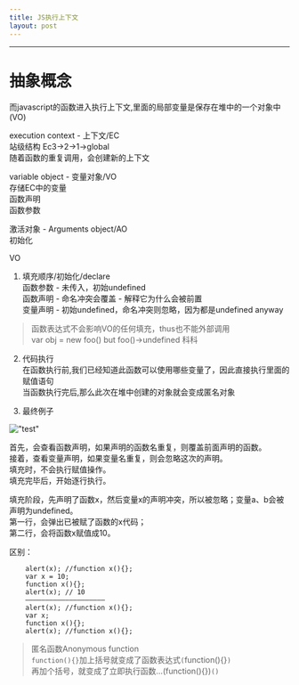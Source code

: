 ```yaml
---
title: JS执行上下文
layout: post
---
```

---
# 抽象概念  
而javascript的函数进入执行上下文,里面的局部变量是保存在堆中的一个对象中(VO)  

execution context - 上下文/EC  
  站级结构 Ec3->2->1->global  
  随着函数的重复调用，会创建新的上下文  

variable object - 变量对象/VO  
  存储EC中的变量  
  函数声明  
  函数参数  

激活对象 - Arguments object/AO  
  初始化  

VO
1. 填充顺序/初始化/declare  
函数参数 - 未传入，初始undefined  
函数声明 - 命名冲突会覆盖 - 解释它为什么会被前置  
变量声明 - 初始undefined，命名冲突则忽略，因为都是undefined anyway  

> 函数表达式不会影响VO的任何填充，thus也不能外部调用  
> var obj = new foo() but foo()->undefined 科科  

2. 代码执行  
在函数执行前,我们已经知道此函数可以使用哪些变量了，因此直接执行里面的赋值语句  
当函数执行完后,那么此次在堆中创建的对象就会变成匿名对象  

3. 最终例子  

!["test"](http://img.mukewang.com/564ae5700001338112800720.jpg)  

首先，会查看函数声明，如果声明的函数名重复，则覆盖前面声明的函数。  
接着，查看变量声明，如果变量名重复，则会忽略这次的声明。  
填充时，不会执行赋值操作。  
填充完毕后，开始逐行执行。  

填充阶段，先声明了函数x，然后变量x的声明冲突，所以被忽略；变量a、b会被声明为undefined。  
第一行，会弹出已被赋了函数的x代码；  
第二行，会将函数x赋值成10。  

区别：

		alert(x); //function x(){};
		var x = 10;
		function x(){};
		alert(x); // 10
		————————————————————
		alert(x); //function x(){};
		var x;
		function x(){};
		alert(x); //function x(){};


> 匿名函数Anonymous function  
> `function(){}`加上括号就变成了函数表达式`(`function(){}`)`  
> 再加个括号，就变成了立即执行函数...(function(){})`()`



